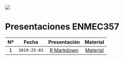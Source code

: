 ![](https://escudouchile.files.wordpress.com/2012/06/logo-facultad-de-economc3ada-y-negocios-universidad-de-chile.png)

# Presentaciones ENMEC357

|Nª   |Fecha       |Presentación                              |Material |
|:---:|:---:       |:---:                                     |:---:    |  
|1    |`2019-25-03`|[R Markdown](xaringan/enmec_t1/index.html)|[Material](https://www.dropbox.com/s/07ti2zsbutuvlqz/material.zip?dl=1)| 
